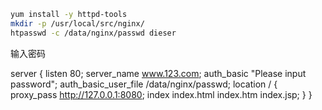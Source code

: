 ```sh
yum install -y httpd-tools
mkdir -p /usr/local/src/nginx/
htpasswd -c /data/nginx/passwd dieser
```
输入密码




server {
        listen       80;
        server_name  www.123.com;
        auth_basic "Please input password";
        auth_basic_user_file /data/nginx/passwd;
        location / {
            proxy_pass http://127.0.0.1:8080;
            index  index.html index.htm index.jsp;
        }
    }